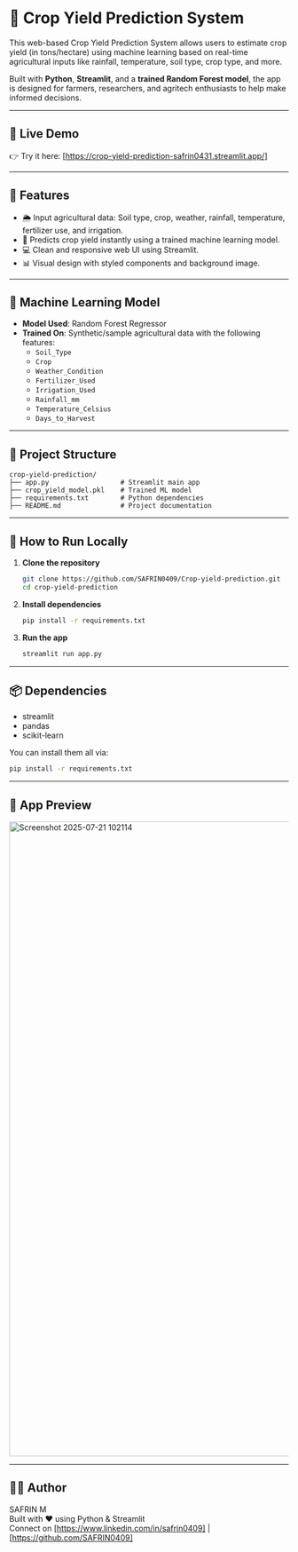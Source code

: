# 🌾 Crop Yield Prediction System

This web-based Crop Yield Prediction System allows users to estimate crop yield (in tons/hectare) using machine learning based on real-time agricultural inputs like rainfall, temperature, soil type, crop type, and more.

Built with **Python**, **Streamlit**, and a **trained Random Forest model**, the app is designed for farmers, researchers, and agritech enthusiasts to help make informed decisions.

---

## 🔗 Live Demo

👉 Try it here: [https://crop-yield-prediction-safrin0431.streamlit.app/]

---
## 📌 Features

- 🌦️ Input agricultural data: Soil type, crop, weather, rainfall, temperature, fertilizer use, and irrigation.
- 🤖 Predicts crop yield instantly using a trained machine learning model.
- 💻 Clean and responsive web UI using Streamlit.
- 📊 Visual design with styled components and background image.

---

## 🧠 Machine Learning Model

- **Model Used**: Random Forest Regressor
- **Trained On**: Synthetic/sample agricultural data with the following features:
  - `Soil_Type`
  - `Crop`
  - `Weather_Condition`
  - `Fertilizer_Used`
  - `Irrigation_Used`
  - `Rainfall_mm`
  - `Temperature_Celsius`
  - `Days_to_Harvest`

---

## 📁 Project Structure

```
crop-yield-prediction/
├── app.py                  # Streamlit main app
├── crop_yield_model.pkl    # Trained ML model
├── requirements.txt        # Python dependencies
├── README.md               # Project documentation
```

---

## 🚀 How to Run Locally

1. **Clone the repository**
   ```bash
   git clone https://github.com/SAFRIN0409/Crop-yield-prediction.git
   cd crop-yield-prediction
   ```

2. **Install dependencies**
   ```bash
   pip install -r requirements.txt
   ```

3. **Run the app**
   ```bash
   streamlit run app.py
   ```

---

## 📦 Dependencies

- streamlit
- pandas
- scikit-learn

You can install them all via:

```bash
pip install -r requirements.txt
```

---

## 📸 App Preview

<img width="1904" height="1144" alt="Screenshot 2025-07-21 102114" src="https://github.com/user-attachments/assets/e5d992b1-f7c9-48f5-8418-919439ea731d" />

---

## 👨‍💻 Author

SAFRIN M  
Built with ❤️ using Python & Streamlit  
Connect on [https://www.linkedin.com/in/safrin0409] | [https://github.com/SAFRIN0409]
